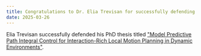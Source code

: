 ```yaml
---
title: Congratulations to Dr. Elia Trevisan for successfully defending his PhD thesis!
date: 2025-03-26
---
```


Elia Trevisan successfully defended his PhD thesis titled ["Model Predictive Path Integral Control for Interaction-Rich Local Motion Planning in Dynamic Environments"](https://repository.tudelft.nl/record/uuid:e7343dd8-cab4-4679-92a6-84a67430af54).

